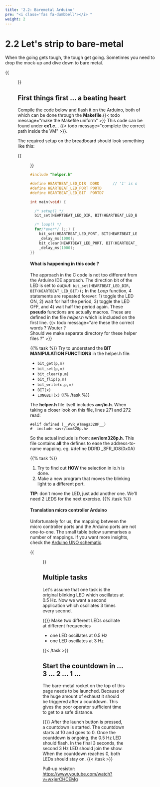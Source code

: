 ```yaml
---
title: '2.2: Baremetal Arduino'
pre: "<i class='fas fa-dumbbell'></i> "
weight: 2
---
```


# 2.2 Let's strip to bare-metal

When the going gets tough, the tough get going. Sometimes you need to drop the mock-up and dive down to bare metal.

{{<figure src="/img/spacex_spaceship.jpeg" title="image source: businessinsider.com">}}


## First things first ... a beating heart

Compile the code below and flash it on the Arduino, both of which can be done through the **Makefile**.{{< todo message="make the Makefile uniform" >}} This code can be found under **ex1.c**... {{< todo message="complete the correct path inside the VM" >}}. 

The required setup on the breadboard should look something like this:

{{<figure src="/img/tinkercad/tinkercad_example1.png">}}

```C
#include "helper.h"

#define HEARTBEAT_LED_DIR  DDRD      // '1' is output
#define HEARTBEAT_LED_PORT PORTD
#define HEARTBEAT_LED_BIT  PORTD7

int main(void) {

  /* setup() */
  bit_set(HEARTBEAT_LED_DIR, BIT(HEARTBEAT_LED_BIT));

  /* loop() */
  for/*ever*/ (;;) {
    bit_set(HEARTBEAT_LED_PORT, BIT(HEARTBEAT_LED_BIT));
    _delay_ms(1000);
    bit_clear(HEARTBEAT_LED_PORT, BIT(HEARTBEAT_LED_BIT));
    _delay_ms(1000);
}}
```

#### What is happening in this code ? 

The approach in the C code is not too different from the Arduino IDE approach. The direction bit of the LED is set to *output*: `bit_set(HEARTBEAT_LED_DIR, BIT(HEARTBEAT_LED_BIT));` In the *Loop* function, 4 statements are repeated forever: 1) toggle the LED ON, 2) wait for half the period, 3) toggle the LED OFF, and 4) wait half the period again. These **pseudo** functions are actually macros. These are defined in the file *helper.h* which is included on the first line. {{< todo message="are these the correct words ? Wouter ?<br/>Should we make separate directory for these helper files ?" >}} 

{{% task %}}
Try to understand the <b>BIT MANIPULATION FUNCTIONS</b> in the helper.h file:

- `bit_get(p,m)`
- `bit_set(p,m)`
- `bit_clear(p,m)`
- `bit_flip(p,m)`
- `bit_write(c,p,m)`
- `BIT(x)`
- `LONGBIT(x)`
{{% /task %}}

The **helper.h** file itself includes **avr/io.h**. When taking a closer look on this file, lines 271 and 272 read:

```
#elif defined (__AVR_ATmega328P__)
#  include <avr/iom328p.h>
```

So the actual include is from: **avr/iom328p.h**. This file contains **all** the defines to ease the address-to-name mapping.
eg. #define DDRD \_SFR_IO8(0x0A)

{{% task %}}
1. Try to find out **HOW** the selection in io.h is done.<br/>
2. Make a new program that moves the blinking light to a different port.

**TIP**: don't move the LED, just add another one. We'll need 2 LEDS for the next exercise.
{{% /task %}}


#### Translation micro controller Arduino
Unfortunately for us, the mapping between the micro controller ports and the Arduino ports are not one-to-one. The small table below summarises a number of mappings. If you want more insights, check the [Arduino UNO schematic](https://content.arduino.cc/assets/UNO-TH_Rev3e_sch.pdf).


{{<figure src="https://roboticsbackend.com/wp-content/uploads/2019/01/arduino_schematics_pins.jpg">}}



## Multiple tasks

Let's assume that one task is the original blinking LED which oscillates at 0.5 Hz. Now we want a second application which oscillates 3 times every second.

{{<task>}}
Make two different LEDs oscillate at different frequencies
<ul>
  <li>one LED oscillates at 0.5 Hz</li>
  <li>one LED oscillates at 3 Hz</li>
</ul>
{{< /task >}}


## Start the countdown in ... 3 ... 2 ... 1 ...

The bare-metal rocket on the top of this page needs to be launched. Because of the huge amount of exhaust it should be triggered after a countdown. This gives the poor operator sufficient time to get to a safe distance.

{{<task>}}
After the launch button is pressed, a countdown is started. The countdown starts at 10 and goes to 0. Once the countdown is ongoing, the 0.5 Hz LED should flash. In the final 3 seconds, the second 3 Hz LED should join the show. When the countdown reaches 0, both LEDs should stay on.
{{< /task >}}


Pull-up resistor: https://www.youtube.com/watch?v=wxjerCHCEMg


